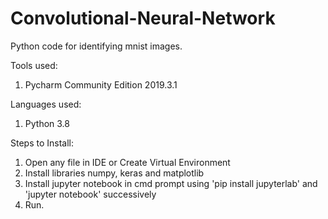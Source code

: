 # Convolutional-Neural-Network
Python code for identifying mnist images.

Tools used:
1. Pycharm Community Edition 2019.3.1

Languages used:
1. Python 3.8

Steps to Install:
1. Open any file in IDE or Create Virtual Environment
2. Install libraries numpy, keras and matplotlib
3. Install jupyter notebook in cmd prompt using 'pip install jupyterlab' and 'jupyter notebook' successively
4. Run.
